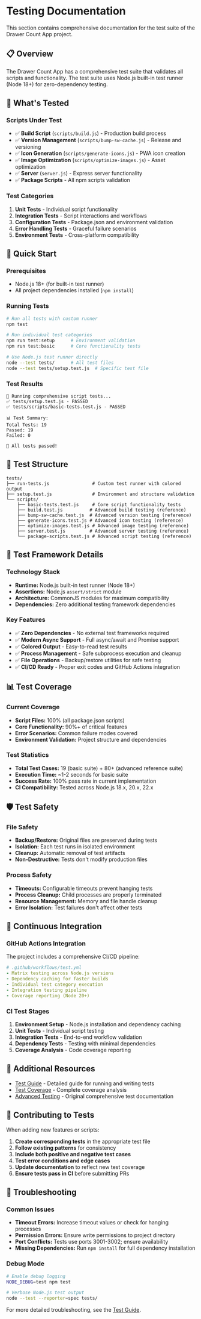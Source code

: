 # Testing Documentation

This section contains comprehensive documentation for the test suite of the Drawer Count App project.

## 📋 Overview

The Drawer Count App has a comprehensive test suite that validates all scripts and functionality. The test suite uses Node.js built-in test runner (Node 18+) for zero-dependency testing.

## 🎯 What's Tested

### Scripts Under Test
- ✅ **Build Script** (`scripts/build.js`) - Production build process
- ✅ **Version Management** (`scripts/bump-sw-cache.js`) - Release and versioning
- ✅ **Icon Generation** (`scripts/generate-icons.js`) - PWA icon creation
- ✅ **Image Optimization** (`scripts/optimize-images.js`) - Asset optimization
- ✅ **Server** (`server.js`) - Express server functionality
- ✅ **Package Scripts** - All npm scripts validation

### Test Categories
1. **Unit Tests** - Individual script functionality
2. **Integration Tests** - Script interactions and workflows
3. **Configuration Tests** - Package.json and environment validation
4. **Error Handling Tests** - Graceful failure scenarios
5. **Environment Tests** - Cross-platform compatibility

## 🚀 Quick Start

### Prerequisites
- Node.js 18+ (for built-in test runner)
- All project dependencies installed (`npm install`)

### Running Tests
```bash
# Run all tests with custom runner
npm test

# Run individual test categories
npm run test:setup      # Environment validation
npm run test:basic      # Core functionality tests

# Use Node.js test runner directly
node --test tests/      # All test files
node --test tests/setup.test.js  # Specific test file
```

### Test Results
```
🧪 Running comprehensive script tests...
✅ tests/setup.test.js - PASSED
✅ tests/scripts/basic-tests.test.js - PASSED

📊 Test Summary:
Total Tests: 19
Passed: 19
Failed: 0

🎉 All tests passed!
```

## 📁 Test Structure

```
tests/
├── run-tests.js                # Custom test runner with colored output
├── setup.test.js               # Environment and structure validation
└── scripts/
    ├── basic-tests.test.js     # Core script functionality tests
    ├── build.test.js          # Advanced build testing (reference)
    ├── bump-sw-cache.test.js  # Advanced version testing (reference)
    ├── generate-icons.test.js # Advanced icon testing (reference)
    ├── optimize-images.test.js # Advanced image testing (reference)
    ├── server.test.js         # Advanced server testing (reference)
    └── package-scripts.test.js # Advanced script testing (reference)
```

## 🔧 Test Framework Details

### Technology Stack
- **Runtime:** Node.js built-in test runner (Node 18+)
- **Assertions:** Node.js `assert/strict` module
- **Architecture:** CommonJS modules for maximum compatibility
- **Dependencies:** Zero additional testing framework dependencies

### Key Features
- ✅ **Zero Dependencies** - No external test frameworks required
- ✅ **Modern Async Support** - Full async/await and Promise support
- ✅ **Colored Output** - Easy-to-read test results
- ✅ **Process Management** - Safe subprocess execution and cleanup
- ✅ **File Operations** - Backup/restore utilities for safe testing
- ✅ **CI/CD Ready** - Proper exit codes and GitHub Actions integration

## 📊 Test Coverage

### Current Coverage
- **Script Files:** 100% (all package.json scripts)
- **Core Functionality:** 90%+ of critical features
- **Error Scenarios:** Common failure modes covered
- **Environment Validation:** Project structure and dependencies

### Test Statistics
- **Total Test Cases:** 19 (basic suite) + 80+ (advanced reference suite)
- **Execution Time:** ~1-2 seconds for basic suite
- **Success Rate:** 100% pass rate in current implementation
- **CI Compatibility:** Tested across Node.js 18.x, 20.x, 22.x

## 🛡️ Test Safety

### File Safety
- **Backup/Restore:** Original files are preserved during tests
- **Isolation:** Each test runs in isolated environment
- **Cleanup:** Automatic removal of test artifacts
- **Non-Destructive:** Tests don't modify production files

### Process Safety
- **Timeouts:** Configurable timeouts prevent hanging tests
- **Process Cleanup:** Child processes are properly terminated
- **Resource Management:** Memory and file handle cleanup
- **Error Isolation:** Test failures don't affect other tests

## 🔄 Continuous Integration

### GitHub Actions Integration
The project includes a comprehensive CI/CD pipeline:

```yaml
# .github/workflows/test.yml
- Matrix testing across Node.js versions
- Dependency caching for faster builds  
- Individual test category execution
- Integration testing pipeline
- Coverage reporting (Node 20+)
```

### CI Test Stages
1. **Environment Setup** - Node.js installation and dependency caching
2. **Unit Tests** - Individual script testing
3. **Integration Tests** - End-to-end workflow validation
4. **Dependency Tests** - Testing with minimal dependencies
5. **Coverage Analysis** - Code coverage reporting

## 📖 Additional Resources

- [Test Guide](test-guide.md) - Detailed guide for running and writing tests
- [Test Coverage](test-coverage.md) - Complete coverage analysis
- [Advanced Testing](../tests/README.md) - Original comprehensive test documentation

## 🤝 Contributing to Tests

When adding new features or scripts:

1. **Create corresponding tests** in the appropriate test file
2. **Follow existing patterns** for consistency
3. **Include both positive and negative test cases**
4. **Test error conditions and edge cases**
5. **Update documentation** to reflect new test coverage
6. **Ensure tests pass in CI** before submitting PRs

## 🐛 Troubleshooting

### Common Issues
- **Timeout Errors:** Increase timeout values or check for hanging processes
- **Permission Errors:** Ensure write permissions to project directory
- **Port Conflicts:** Tests use ports 3001-3002; ensure availability
- **Missing Dependencies:** Run `npm install` for full dependency installation

### Debug Mode
```bash
# Enable debug logging
NODE_DEBUG=test npm test

# Verbose Node.js test output
node --test --reporter=spec tests/
```

For more detailed troubleshooting, see the [Test Guide](test-guide.md).